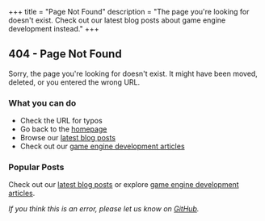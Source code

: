 +++
title = "Page Not Found"
description = "The page you're looking for doesn't exist. Check out our latest blog posts about game engine development instead."
+++

## 404 - Page Not Found

Sorry, the page you're looking for doesn't exist. It might have been moved, deleted, or you entered the wrong URL.

### What you can do

- Check the URL for typos
- Go back to the [homepage](/)
- Browse our [latest blog posts](/posts/)
- Check out our [game engine development articles](/tags/game-engine/)

### Popular Posts

Check out our [latest blog posts](/posts/) or explore [game engine development articles](/tags/game-engine/).

*If you think this is an error, please let us know on [GitHub](https://github.com/0zminDev).*
